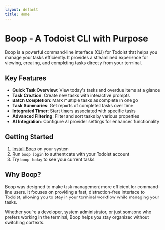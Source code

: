 ```yaml
---
layout: default
title: Home
---
```


# Boop - A Todoist CLI with Purpose

Boop is a powerful command-line interface (CLI) for Todoist that helps you manage your tasks efficiently. It provides a streamlined experience for viewing, creating, and completing tasks directly from your terminal.

## Key Features

- **Quick Task Overview**: View today's tasks and overdue items at a glance
- **Task Creation**: Create new tasks with interactive prompts
- **Batch Completion**: Mark multiple tasks as complete in one go
- **Task Summaries**: Get reports of completed tasks over time
- **Integrated Timer**: Start timers associated with specific tasks
- **Advanced Filtering**: Filter and sort tasks by various properties
- **AI Integration**: Configure AI provider settings for enhanced functionality

## Getting Started

1. [Install Boop](./installation.md) on your system
2. Run `boop login` to authenticate with your Todoist account
3. Try `boop today` to see your current tasks

## Why Boop?

Boop was designed to make task management more efficient for command-line users. It focuses on providing a fast, distraction-free interface to Todoist, allowing you to stay in your terminal workflow while managing your tasks.

Whether you're a developer, system administrator, or just someone who prefers working in the terminal, Boop helps you stay organized without switching contexts. 